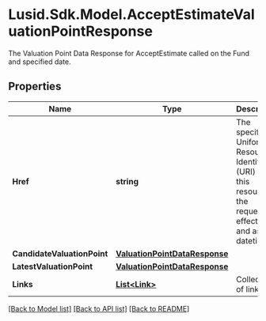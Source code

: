 # Lusid.Sdk.Model.AcceptEstimateValuationPointResponse
The Valuation Point Data Response for AcceptEstimate called on the Fund and specified date.

## Properties

Name | Type | Description | Notes
------------ | ------------- | ------------- | -------------
**Href** | **string** | The specific Uniform Resource Identifier (URI) for this resource at the requested effective and asAt datetime. | [optional] 
**CandidateValuationPoint** | [**ValuationPointDataResponse**](ValuationPointDataResponse.md) |  | 
**LatestValuationPoint** | [**ValuationPointDataResponse**](ValuationPointDataResponse.md) |  | [optional] 
**Links** | [**List&lt;Link&gt;**](Link.md) | Collection of links. | [optional] 

[[Back to Model list]](../README.md#documentation-for-models) [[Back to API list]](../README.md#documentation-for-api-endpoints) [[Back to README]](../README.md)

